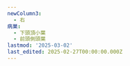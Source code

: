 ```yaml
---
newColumn3:
  - 右
病巣:
  - 下頭頂小葉
  - 前頭側頭葉
lastmod: '2025-03-02'
last_edited: 2025-02-27T00:00:00.000Z
---
```



